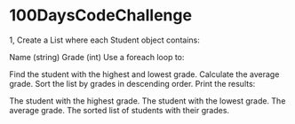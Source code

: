 # 100DaysCodeChallenge

1, Create a List<Student> where each Student object contains:

Name (string)
Grade (int)
Use a foreach loop to:

Find the student with the highest and lowest grade.
Calculate the average grade.
Sort the list by grades in descending order.
Print the results:

The student with the highest grade.
The student with the lowest grade.
The average grade.
The sorted list of students with their grades.